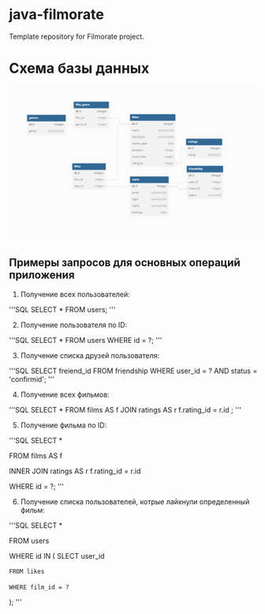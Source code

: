 # java-filmorate
Template repository for Filmorate project.
# Схема базы данных

![Схема базы данных](./diagram_bd_filmorate.png)

## Примеры запросов для основных операций приложения

1. Получение всех пользователей:

'''SQL
SELECT * FROM users;
'''

2. Получение пользователя по ID:

'''SQL
SELECT * FROM users WHERE id = ?;
'''

3. Получение списка друзей пользователя:

'''SQL
SELECT freiend_id FROM friendship WHERE user_id = ? AND status = 'confirmid';
'''

4. Получение всех фильмов:

'''SQL
SELECT * FROM films AS f JOIN ratings AS r f.rating_id = r.id ;
'''

5. Получение фильма по ID:

'''SQL
SELECT *

FROM films AS f

INNER JOIN ratings AS r f.rating_id = r.id

WHERE id = ?;
'''

6. Получение списка пользователей, котрые лайкнули определенный фильм:

'''SQL
SELECT *

FROM users

WHERE id IN (
SLECT user_id

	FROM likes

	WHERE film_id = ?
);
'''